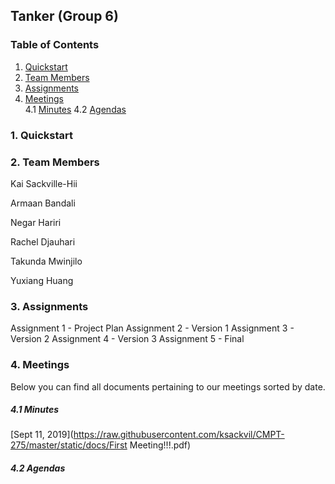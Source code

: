 ## Tanker (Group 6)

### Table of Contents  

1. [Quickstart](#1.-quickstart)
2. [Team Members](#2.-team-members)
3. [Assignments](#3.-assignments)
4. [Meetings](#4.-meetings)  
    4.1 [Minutes](#4.1-minutes)
    4.2 [Agendas](#4.2-agendas)
  
### 1. Quickstart

### 2. Team Members

Kai Sackville-Hii

Armaan Bandali

Negar Hariri

Rachel Djauhari

Takunda Mwinjilo

Yuxiang Huang

### 3. Assignments

Assignment 1 - Project Plan
Assignment 2 - Version 1
Assignment 3 - Version 2
Assignment 4 - Version 3
Assignment 5 - Final

### 4. Meetings

Below you can find all documents pertaining to our meetings sorted by date.

##### 4.1 Minutes

[Sept 11, 2019](https://raw.githubusercontent.com/ksackvil/CMPT-275/master/static/docs/First Meeting!!!.pdf)

##### 4.2 Agendas
